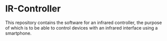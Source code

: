 # IR-Controller
This repository contains the software for an infrared controller, the purpose of which is to be able to control devices with an infrared interface using a smartphone.
